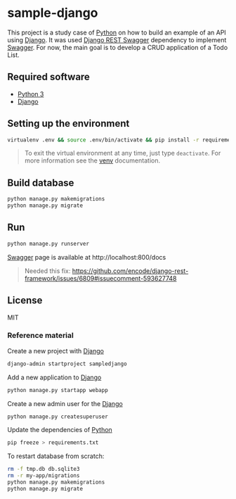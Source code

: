 # sample-django

This project is a study case of [Python] on how to build an example of an API using [Django]. It was used [Django REST Swagger] dependency to implement [Swagger]. For now, the main goal is to develop a CRUD application of a Todo List.

## Required software

 - [Python 3](https://www.python.org/downloads/)
 - [Django](https://www.djangoproject.com/download/)


## Setting up the environment

```sh
virtualenv .env && source .env/bin/activate && pip install -r requirements.txt
```

> To exit the virtual environment at any time, just type `deactivate`. For more information see the [venv] documentation.

## Build database

```sh
python manage.py makemigrations
python manage.py migrate
```

## Run

```sh
python manage.py runserver
```

[Swagger] page is available at http://localhost:800/docs

> Needed this fix: https://github.com/encode/django-rest-framework/issues/6809#issuecomment-593627748

## License
MIT


### Reference material

Create a new project with [Django]
```sh
django-admin startproject sampledjango
```

Add a new application to [Django]
```sh
python manage.py startapp webapp
```

Create a new admin user for the [Django]

```sh
python manage.py createsuperuser
```

Update the dependencies of [Python]

```sh
pip freeze > requirements.txt
```


To restart database from scratch:

```sh
rm -f tmp.db db.sqlite3
rm -r my-app/migrations
python manage.py makemigrations
python manage.py migrate
```

[//]: # (These are reference links used in the body of this note and get stripped out when the markdown processor does its job. There is no need to format nicely because it shouldn't be seen. Thanks SO - http://stackoverflow.com/questions/4823468/store-comments-in-markdown-syntax)

[Django]: <https://www.djangoproject.com/>
[Django REST Swagger]: <https://django-rest-swagger.readthedocs.io/en/latest/>
[Swagger]: <https://swagger.io/>
[Python]: <https://www.python.org/>
[venv]: <https://docs.python.org/3/library/venv.html>